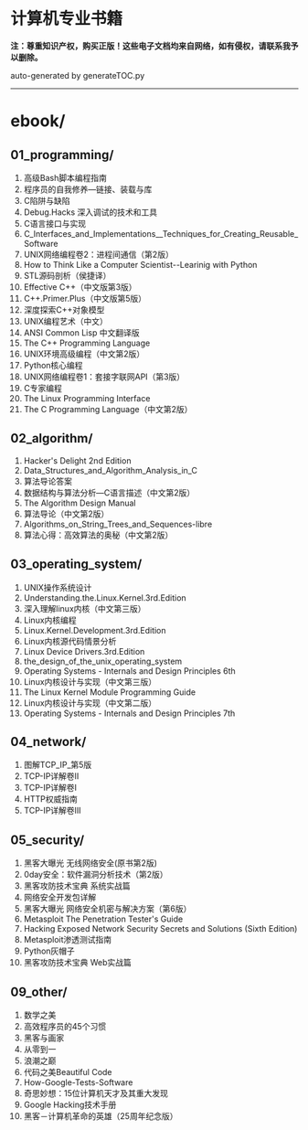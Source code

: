 
# 计算机专业书籍

**注：尊重知识产权，购买正版！这些电子文档均来自网络，如有侵权，请联系我予以删除。**  

auto-generated by generateTOC.py

******

# ebook/

## 01_programming/

1. 高级Bash脚本编程指南 
2. 程序员的自我修养—链接、装载与库 
3. C陷阱与缺陷 
4. Debug.Hacks 深入调试的技术和工具 
5. C语言接口与实现 
6. C_Interfaces_and_Implementations__Techniques_for_Creating_Reusable_Software 
7. UNIX网络编程卷2：进程间通信（第2版） 
8. How to Think Like a Computer Scientist--Learinig with Python 
9. STL源码剖析（侯捷译） 
10. Effective C++（中文版第3版） 
11. C++.Primer.Plus（中文版第5版） 
12. 深度探索C++对象模型 
13. UNIX编程艺术（中文） 
14. ANSI Common Lisp 中文翻译版 
15. The C++ Programming Language 
16. UNIX环境高级编程（中文第2版） 
17. Python核心编程 
18. UNIX网络编程卷1：套接字联网API（第3版） 
19. C专家编程 
20. The Linux Programming Interface 
21. The C Programming Language（中文第2版） 

## 02_algorithm/

1. Hacker's Delight 2nd Edition 
2. Data_Structures_and_Algorithm_Analysis_in_C 
3. 算法导论答案 
4. 数据结构与算法分析—C语言描述（中文第2版） 
5. The Algorithm Design Manual 
6. 算法导论（中文第2版） 
7. Algorithms_on_String_Trees_and_Sequences-libre 
8. 算法心得：高效算法的奥秘（中文第2版） 

## 03_operating_system/

1. UNIX操作系统设计 
2. Understanding.the.Linux.Kernel.3rd.Edition 
3. 深入理解linux内核（中文第三版） 
4. Linux内核编程 
5. Linux.Kernel.Development.3rd.Edition 
6. Linux内核源代码情景分析 
7. Linux Device Drivers.3rd.Edition 
8. the_design_of_the_unix_operating_system 
9. Operating Systems - Internals and Design Principles 6th 
10. Linux内核设计与实现（中文第三版） 
11. The Linux Kernel Module Programming Guide 
12. Linux内核设计与实现（中文第二版） 
13. Operating Systems - Internals and Design Principles 7th 

## 04_network/

1. 图解TCP_IP_第5版 
2. TCP-IP详解卷II 
3. TCP-IP详解卷I 
4. HTTP权威指南 
5. TCP-IP详解卷III 

## 05_security/

1. 黑客大曝光 无线网络安全(原书第2版) 
2. 0day安全：软件漏洞分析技术（第2版） 
3. 黑客攻防技术宝典 系统实战篇 
4. 网络安全开发包详解 
5. 黑客大曝光 网络安全机密与解决方案（第6版） 
6. Metasploit The Penetration Tester's Guide 
7. Hacking Exposed  Network Security Secrets and Solutions (Sixth Edition) 
8. Metasploit渗透测试指南 
9. Python灰帽子 
10. 黑客攻防技术宝典 Web实战篇 

## 09_other/

1. 数学之美 
2. 高效程序员的45个习惯 
3. 黑客与画家 
4. 从零到一 
5. 浪潮之巅 
6. 代码之美Beautiful Code 
7. How-Google-Tests-Software 
8. 奇思妙想：15位计算机天才及其重大发现 
9. Google Hacking技术手册 
10. 黑客－计算机革命的英雄（25周年纪念版） 

